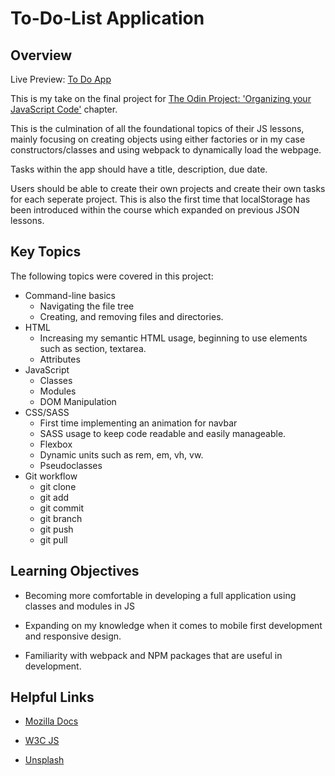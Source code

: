 # To-Do-List Application

<h2> Overview </h2>

Live Preview: <a href='https://jackie247.github.io/to-do-list/'>To Do App</a>

This is my take on the final project for <a href='https://www.theodinproject.com/lessons/node-path-javascript-todo-list'>The Odin Project: 'Organizing your JavaScript Code'</a> chapter.

This is the culmination of all the foundational topics of their JS lessons, mainly focusing on creating objects using either factories or in my case constructors/classes and using webpack to dynamically load the webpage. 

Tasks within the app should have a title, description, due date.

Users should be able to create their own projects and create their own tasks for each seperate project. This is also the first time that localStorage has been introduced within the course which expanded on previous JSON lessons. 

<h2> Key Topics </h2>

The following topics were covered in this project:

* Command-line basics
    * Navigating the file tree
    * Creating, and removing files and directories.
* HTML
    * Increasing my semantic HTML usage, beginning to use elements such as section, textarea.
    * Attributes
* JavaScript
    * Classes
    * Modules
    * DOM Manipulation
* CSS/SASS
    * First time implementing an animation for navbar
    * SASS usage to keep code readable and easily manageable. 
    * Flexbox
    * Dynamic units such as rem, em, vh, vw.
    * Pseudoclasses
* Git workflow
    * git clone
    * git add 
    * git commit
    * git branch
    * git push
    * git pull

<h2> Learning Objectives </h2>

* Becoming more comfortable in developing a full application using classes and modules in JS

* Expanding on my knowledge when it comes to mobile first development and responsive design.

* Familiarity with webpack and NPM packages that are useful in development. 

<h2> Helpful Links </h2>

* <a href ='https://developer.mozilla.org/en-US/'>Mozilla Docs</a>

* <a href='https://www.w3schools.com/js/default.asp'>W3C JS</a>

* <a href='https://unsplash.com/'>Unsplash</a>


    

